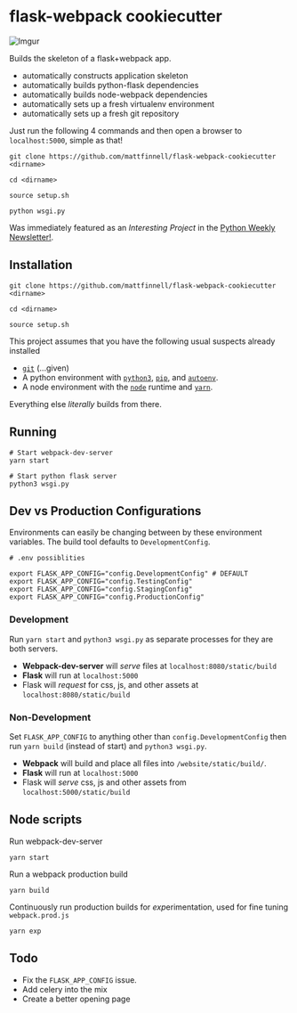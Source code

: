 # flask-webpack cookiecutter

![Imgur](https://i.imgur.com/MqM2KLG.png)

Builds the skeleton of a flask+webpack app.

- automatically constructs application skeleton
- automatically builds python-flask dependencies
- automatically builds node-webpack dependencies
- automatically sets up a fresh virtualenv environment
- automatically sets up a fresh git repository

Just run the following 4 commands and then open a browser to `localhost:5000`, simple as that!
```
git clone https://github.com/mattfinnell/flask-webpack-cookiecutter <dirname>

cd <dirname>

source setup.sh

python wsgi.py
```

Was immediately featured as an *Interesting Project* in the [Python Weekly Newsletter!](http://mailchi.mp/pythonweekly/python-weekly-issue-318?e=99f5ef4e2f).

## Installation
```
git clone https://github.com/mattfinnell/flask-webpack-cookiecutter <dirname>

cd <dirname>

source setup.sh
```

This project assumes that you have the following usual suspects already installed
- [`git`](https://git-scm.com/) (...given)
- A python environment with [`python3`](https://docs.python.org/3/whatsnew/3.6.html), [`pip`](https://pip.pypa.io/en/stable/), and [`autoenv`](https://github.com/kennethreitz/autoenv).
- A node environment with the [`node`](https://nodejs.org/en/) runtime and [`yarn`](https://yarnpkg.com/en/).

Everything else *literally* builds from there.

## Running
```
# Start webpack-dev-server
yarn start

# Start python flask server
python3 wsgi.py
```

## Dev vs Production Configurations

Environments can easily be changing between by these environment variables.
The build tool defaults to `DevelopmentConfig`.

```
# .env possiblities

export FLASK_APP_CONFIG="config.DevelopmentConfig" # DEFAULT
export FLASK_APP_CONFIG="config.TestingConfig"
export FLASK_APP_CONFIG="config.StagingConfig"
export FLASK_APP_CONFIG="config.ProductionConfig"
```

### Development
Run `yarn start` and `python3 wsgi.py` as separate processes for they are both servers.
- **Webpack-dev-server** will *serve* files at `localhost:8080/static/build`
- **Flask** will run at `localhost:5000`
- Flask will *request* for css, js, and other assets at `localhost:8080/static/build`

### Non-Development
Set `FLASK_APP_CONFIG` to anything other than `config.DevelopmentConfig` then run `yarn build` (instead of start) and `python3 wsgi.py`.
- **Webpack** will build and place all files into `/website/static/build/`.
- **Flask** will run at `localhost:5000`
- Flask will *serve* css, js and other assets from `localhost:5000/static/build`

## Node scripts

Run webpack-dev-server
```
yarn start
```

Run a webpack production build
```
yarn build
```

Continuously run production builds for *exp*erimentation, used for fine tuning `webpack.prod.js`
```
yarn exp
```

## Todo

- Fix the `FLASK_APP_CONFIG` issue.
- Add celery into the mix
- Create a better opening page
